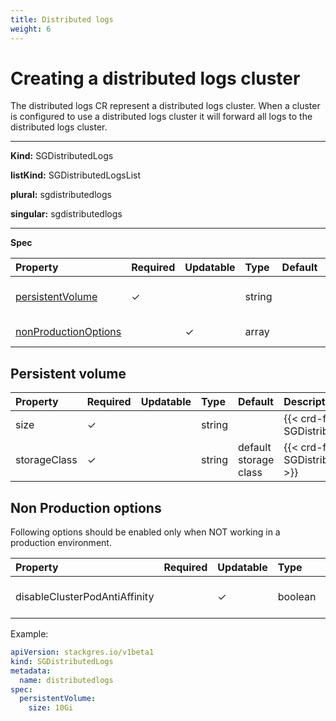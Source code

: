 ```yaml
---
title: Distributed logs
weight: 6
---
```


# Creating a distributed logs cluster

The distributed logs CR represent a distributed logs cluster. When a cluster is configured to use a
 distributed logs cluster it will forward all logs to the distributed logs cluster.

___

**Kind:** SGDistributedLogs

**listKind:** SGDistributedLogsList

**plural:** sgdistributedlogs

**singular:** sgdistributedlogs
___

**Spec**

| Property                                        | Required | Updatable | Type     | Default | Description |
|:------------------------------------------------|----------|-----------|:---------|:--------|:------------|
| [persistentVolume](#persistent-volume)          | ✓        |           | string   |         | {{< crd-field-description SGDistributedLogs.spec.persistentVolume >}} |
| [nonProductionOptions](#non-production-options) |          | ✓         | array    |                                     | {{< crd-field-description SGCluster.spec.nonProductionOptions >}} |

## Persistent volume

| Property                                   | Required | Updatable | Type     | Default                      | Description |
|:-------------------------------------------|----------|-----------|:---------|:-----------------------------|:------------|
| size                                       | ✓        |           | string   |                              | {{< crd-field-description SGDistributedLogs.persistentVolume.size >}} |
| storageClass                               | ✓        |           | string   | default storage class        | {{< crd-field-description SGDistributedLogs.persistentVolume.storageClass >}} |

## Non Production options

Following options should be enabled only when NOT working in a production environment.

| Property                      | Required | Updatable | Type     | Default | Description |
|:------------------------------|----------|-----------|:---------|:--------|:------------|
| disableClusterPodAntiAffinity |          | ✓         | boolean  | false   | {{< crd-field-description SGDistributedLogs.spec.nonProductionOptions.disableClusterPodAntiAffinity >}} |

Example:

```yaml
apiVersion: stackgres.io/v1beta1
kind: SGDistributedLogs
metadata:
  name: distributedlogs
spec:
  persistentVolume:
    size: 10Gi
```

